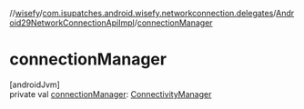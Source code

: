 //[wisefy](../../../index.md)/[com.isupatches.android.wisefy.networkconnection.delegates](../index.md)/[Android29NetworkConnectionApiImpl](index.md)/[connectionManager](connection-manager.md)

# connectionManager

[androidJvm]\
private val [connectionManager](connection-manager.md): [ConnectivityManager](https://developer.android.com/reference/kotlin/android/net/ConnectivityManager.html)
